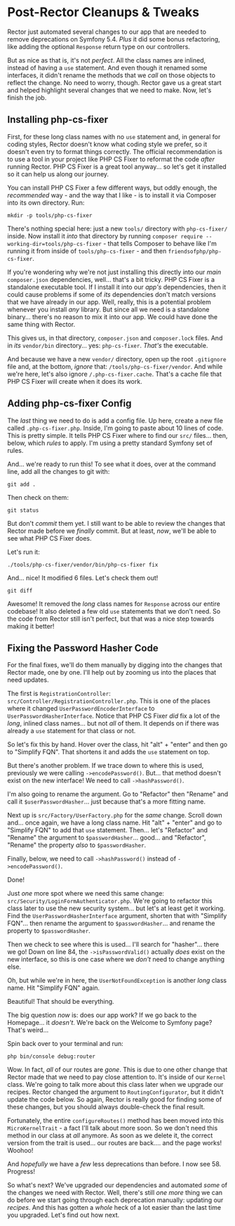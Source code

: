 # Post-Rector Cleanups & Tweaks

Rector just automated several changes to our app that are needed to remove
deprecations on Symfony 5.4. *Plus* it did some bonus refactoring, like adding the
optional `Response` return type on our controllers.

But as nice as that is, it's not *perfect*. All the class names are inlined,
instead of having a `use` statement. And even though it renamed some interfaces, it
didn't rename the methods that we *call* on those objects to reflect the change.
No need to worry, though. Rector gave us a great start and helped highlight several
changes that we need to make. Now, let's finish the job.

## Installing php-cs-fixer

First, for these long class names with no `use` statement and, in general for coding
styles, Rector doesn't know what coding style we prefer, so it doesn't even try
to format things correctly. The official recommendation is to use a tool in your
project like PHP CS Fixer to reformat the code *after* running Rector. PHP CS Fixer
is a great tool anyway... so let's get it installed so it can help us along
our journey.

You can install PHP CS Fixer a few different ways, but oddly enough, the
*recommended* way - and the way that I like - is to install it via Composer into
its own directory. Run:

```terminal
mkdir -p tools/php-cs-fixer
```

There's nothing special here: just a new `tools/` directory with `php-cs-fixer/`
inside. Now install it *into* that directory by running
`composer require --working-dir=tools/php-cs-fixer` - that tells Composer to behave
like I'm running it from inside of `tools/php-cs-fixer` - and then
`friendsofphp/php-cs-fixer`.

If you're wondering why we're not just installing this directly into our *main*
`composer.json` dependencies, well... that's a bit tricky. PHP CS Fixer is a
standalone executable tool. If I install it into our *app's* dependencies, then
it could cause problems if some of *its* dependencies don't match versions that
we have already in our app. Well, really, this is a potential problem whenever you
install *any* library. But since all we need is a standalone binary... there's no reason to mix it into our app. We could have done the same thing with Rector.

This gives us, in that directory, `composer.json` and `composer.lock` files. And
in *its* `vendor/bin` directory... yes: `php-cs-fixer`. *That's* the executable.

And because we have a new `vendor/` directory, open up the root `.gitignore` file
and, at the bottom, *ignore* that: `/tools/php-cs-fixer/vendor`. And while we're
here, let's also ignore `/.php-cs-fixer.cache`. That's a cache file that PHP CS
Fixer will create when it does its work.

## Adding php-cs-fixer Config

The *last* thing we need to do is add a config file. Up here, create a new file called
`.php-cs-fixer.php`. Inside, I'm going to paste about 10 lines of code. This is
pretty simple. It tells PHP CS Fixer where to find our `src/` files... then,
below, which *rules* to apply. I'm using a pretty standard Symfony set of rules.

And... we're ready to run this! To see what it does, over at the command line,
add all the changes to git with:

```terminal
git add .
```

Then check on them:

```terminal-silent
git status
```

But don't *commit* them yet. I still want to be able to review the changes
that Rector made before we *finally* commit. But at least, *now*, we'll be able to
see what PHP CS Fixer does.

Let's run it:

```terminal
./tools/php-cs-fixer/vendor/bin/php-cs-fixer fix
```

And... nice! It modified 6 files. Let's check them out!

```terminal
git diff
```

Awesome! It removed the *long* class names for `Response` across our entire codebase!
It also deleted a few old `use` statements that we don't need. So the code from
Rector still isn't perfect, but that was a nice step towards making it better!

## Fixing the Password Hasher Code

For the final fixes, we'll do them manually by digging into the changes that Rector
made, one by one. I'll help out by zooming us into the places that need updates.

The first is `RegistrationController`: `src/Controller/RegistrationController.php`.
This is one of the places where it changed `UserPasswordEncoderInterface` to
`UserPasswordHasherInterface`. Notice that PHP CS Fixer *did* fix a lot of
the *long*, inlined class names... but not *all* of them. It depends on if there
was already a `use` statement for that class or not.

So let's fix this by hand. Hover over the class, hit "alt" + "enter" and then
go to "Simplify FQN". That shortens it and adds the `use` statement on top.

But there's another problem. If we trace down to where this is used, previously
we were calling `->encodePassword()`. But... that method doesn't exist on the
new interface! We need to call `->hashPassword()`.

I'm also going to rename the argument. Go to "Refactor" then "Rename" and call
it `$userPasswordHasher`... just because that's a more fitting name.

Next up is `src/Factory/UserFactory.php` for the *same* change. Scroll down and...
once again, we have a long class name. Hit "alt" + "enter" and go to "Simplify
FQN" to add that `use` statement. Then... let's "Refactor" and "Rename" the
argument to `$passwordHasher`... good... and "Refactor", "Rename" the property
*also* to `$passwordHasher`.

Finally, below, we need to call `->hashPassword()` instead of `->encodePassword()`.

Done!

Just *one* more spot where we need this same change:
`src/Security/LoginFormAuthenticator.php`. We're going to refactor this class later
to use the new security system... but let's at least get it working. Find the
`UserPasswordHasherInterface` argument, shorten that with "Simplify FQN"... then
rename the argument to `$passwordHasher`... and rename the property to
`$passwordHasher`.

Then we check to see where this is used... I'll search for "hasher"... there
we go! Down on line 84, the `->isPasswordValid()` actually *does*
exist on the new interface, so this is one case where we *don't* need to change
anything else.

Oh, but while we're in here, the `UserNotFoundException` is another *long* class
name. Hit "Simplify FQN" again.

Beautiful! That should be everything.

The big question *now* is: does our app work? If we go back to the Homepage... it
*doesn't*. We're back on the Welcome to Symfony page? That's weird...

Spin back over to your terminal and run:

```terminal
php bin/console debug:router
```

Wow. In fact, *all* of our routes are *gone*. This is due to one other change
that Rector made that we need to pay close attention to. It's inside of our `Kernel`
class. We're going to talk more about this class later when we upgrade our recipes.
Rector changed the argument to `RoutingConfigurator`, but it didn't update the
code below. So again, Rector is really good for finding some of these changes,
but you should always double-check the final result.

Fortunately, the entire `configureRoutes()` method has been moved into this
`MicroKernelTrait` - a fact I'll talk about more soon. So we don't need this
method in our class at *all* anymore. As soon as we delete it, the correct
version from the trait is used... our routes are back.... and the page works!
Woohoo!

And *hopefully* we have a *few* less deprecations than before. I now see 58.
Progress!

So what's next? We've upgraded our dependencies and automated *some* of the changes
we need with Rector. Well, there's still *one more* thing we can do before
we start going through each deprecation manually: updating our *recipes*. And this
has gotten a *whole* heck of a lot easier than the last time you upgraded. Let's
find out how next.
